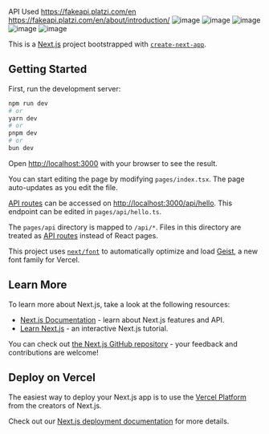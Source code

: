 API Used
https://fakeapi.platzi.com/en
https://fakeapi.platzi.com/en/about/introduction/
![image](https://github.com/user-attachments/assets/c8026e7d-0ce4-4f7b-b60a-eebce4fc1a99)
![image](https://github.com/user-attachments/assets/93d9d3c9-d5e7-40e3-845d-f0f2b251fe37)
![image](https://github.com/user-attachments/assets/b98cfa09-c740-4c8a-987c-37272aa11199)
![image](https://github.com/user-attachments/assets/865b84e4-0ef7-4209-9759-4e9fc8b66ccf)
![image](https://github.com/user-attachments/assets/0629e887-c938-491e-a7e0-50d5d18715b4)



This is a [Next.js](https://nextjs.org) project bootstrapped with [`create-next-app`](https://nextjs.org/docs/pages/api-reference/create-next-app).

## Getting Started

First, run the development server:

```bash
npm run dev
# or
yarn dev
# or
pnpm dev
# or
bun dev
```

Open [http://localhost:3000](http://localhost:3000) with your browser to see the result.

You can start editing the page by modifying `pages/index.tsx`. The page auto-updates as you edit the file.

[API routes](https://nextjs.org/docs/pages/building-your-application/routing/api-routes) can be accessed on [http://localhost:3000/api/hello](http://localhost:3000/api/hello). This endpoint can be edited in `pages/api/hello.ts`.

The `pages/api` directory is mapped to `/api/*`. Files in this directory are treated as [API routes](https://nextjs.org/docs/pages/building-your-application/routing/api-routes) instead of React pages.

This project uses [`next/font`](https://nextjs.org/docs/pages/building-your-application/optimizing/fonts) to automatically optimize and load [Geist](https://vercel.com/font), a new font family for Vercel.

## Learn More

To learn more about Next.js, take a look at the following resources:

- [Next.js Documentation](https://nextjs.org/docs) - learn about Next.js features and API.
- [Learn Next.js](https://nextjs.org/learn-pages-router) - an interactive Next.js tutorial.

You can check out [the Next.js GitHub repository](https://github.com/vercel/next.js) - your feedback and contributions are welcome!

## Deploy on Vercel

The easiest way to deploy your Next.js app is to use the [Vercel Platform](https://vercel.com/new?utm_medium=default-template&filter=next.js&utm_source=create-next-app&utm_campaign=create-next-app-readme) from the creators of Next.js.

Check out our [Next.js deployment documentation](https://nextjs.org/docs/pages/building-your-application/deploying) for more details.
